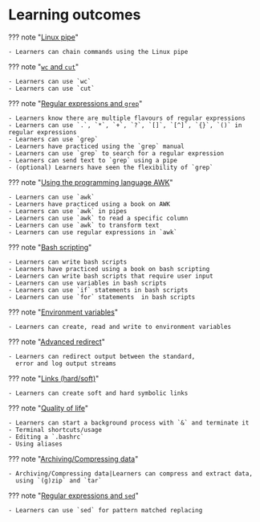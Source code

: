 # Learning outcomes

??? note "[Linux pipe](sessions/pipe.md)"

    - Learners can chain commands using the Linux pipe

??? note "[`wc` and `cut`](sessions/wc_cut.md)"

    - Learners can use `wc`
    - Learners can use `cut`

??? note "[Regular expressions and `grep`](sessions/regular_expressions_and_grep/README.md)"

    - Learners know there are multiple flavours of regular expressions
    - Learners can use `.`, `*`, `+`, `?`, `[]`, `[^]`, `{}`, `()` in regular expressions
    - Learners can use `grep`
    - Learners have practiced using the `grep` manual
    - Learners can use `grep` to search for a regular expression
    - Learners can send text to `grep` using a pipe
    - (optional) Learners have seen the flexibility of `grep`

??? note "[Using the programming language AWK](sessions/awk/README.md)"

    - Learners can use `awk`
    - Learners have practiced using a book on AWK
    - Learners can use `awk` in pipes
    - Learners can use `awk` to read a specific column
    - Learners can use `awk` to transform text
    - Learners can use regular expressions in `awk`

??? note "[Bash scripting](sessions/scripting/README.md)"

    - Learners can write bash scripts
    - Learners have practiced using a book on bash scripting
    - Learners can write bash scripts that require user input
    - Learners can use variables in bash scripts
    - Learners can use `if` statements in bash scripts
    - Learners can use `for` statements  in bash scripts

??? note "[Environment variables](sessions/env_vars.md)"

    - Learners can create, read and write to environment variables

??? note "[Advanced redirect](sessions/redirects.md)"

    - Learners can redirect output between the standard,
      error and log output streams

??? note "[Links (hard/soft)](sessions/symlinks.md)"

    - Learners can create soft and hard symbolic links

??? note "[Quality of life](sessions/qual.md)"

    - Learners can start a background process with `&` and terminate it
    - Terminal shortcuts/usage
    - Editing a `.bashrc`
    - Using aliases

??? note "[Archiving/Compressing data](sessions/arch.md)"

    - Archiving/Compressing data|Learners can compress and extract data,
      using `(g)zip` and `tar`

??? note "[Regular expressions and `sed`](sessions/sed.md)"

    - Learners can use `sed` for pattern matched replacing
